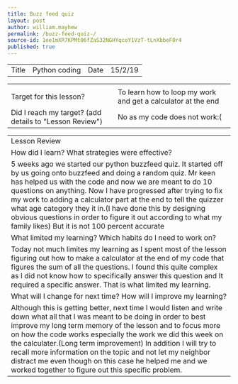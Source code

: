 ```yaml
---
title: Buzz feed quiz 
layout: post
author: william.mayhew
permalink: /buzz-feed-quiz-/
source-id: 1ee1mXR7KPMt06fZaS32NGHYqcoY1VzT-tLnXbbeF0r4
published: true
---
```

<table>
  <tr>
    <td>Title</td>
    <td>Python coding</td>
    <td>Date</td>
    <td>15/2/19</td>
  </tr>
</table>


<table>
  <tr>
    <td></td>
    <td></td>
  </tr>
  <tr>
    <td>Target for this lesson?</td>
    <td>To learn how to loop my work and get a calculator at the end</td>
  </tr>
  <tr>
    <td>Did I reach my target? 
(add details to "Lesson Review")</td>
    <td>No as my code does not work:(</td>
  </tr>
</table>


<table>
  <tr>
    <td>Lesson Review</td>
  </tr>
  <tr>
    <td>How did I learn? What strategies were effective? </td>
  </tr>
  <tr>
    <td>5 weeks ago we started our python buzzfeed quiz. It started off by us going onto buzzfeed and doing a random quiz. Mr keen has helped us with the code and now we are meant to do 10 questions on anything. Now I have progressed after trying to fix my work to adding a calculator part at the end to tell the quizzer what age category they it in.(I have done this by designing obvious questions in order to figure it out according to what my family likes) But it is not 100 percent accurate</td>
  </tr>
  <tr>
    <td>What limited my learning? Which habits do I need to work on? </td>
  </tr>
  <tr>
    <td>Today not much limites my learning as I spent most of the lesson figuring out how to make a calculator at the end of my code that figures the sum of all the questions. I found this quite complex as I did not know how to specifically answer this question and It required a specific answer. That is what limited my learning.</td>
  </tr>
  <tr>
    <td>What will I change for next time? How will I improve my learning?</td>
  </tr>
  <tr>
    <td>Although this is getting better, next time I would listen and write down what all that I was meant to be doing in order to best improve my long term memory of the lesson and to focus more on how the code works especially the work we did this week on the calculater.(Long term improvement) In addition I will try to recall more information on the topic and not let my neighbor distract me even though on this case he helped me and we worked together to figure out this specific problem.</td>
  </tr>
</table>


